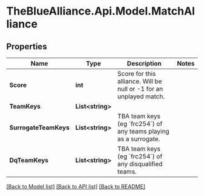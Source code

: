 # TheBlueAlliance.Api.Model.MatchAlliance

## Properties

Name | Type | Description | Notes
------------ | ------------- | ------------- | -------------
**Score** | **int** | Score for this alliance. Will be null or -1 for an unplayed match. | 
**TeamKeys** | **List&lt;string&gt;** |  | 
**SurrogateTeamKeys** | **List&lt;string&gt;** | TBA team keys (eg &#x60;frc254&#x60;) of any teams playing as a surrogate. | 
**DqTeamKeys** | **List&lt;string&gt;** | TBA team keys (eg &#x60;frc254&#x60;) of any disqualified teams. | 

[[Back to Model list]](../README.md#documentation-for-models) [[Back to API list]](../README.md#documentation-for-api-endpoints) [[Back to README]](../README.md)

